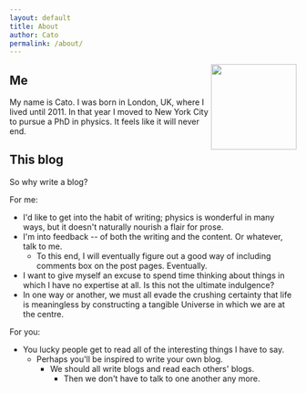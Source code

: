 ```yaml
---
layout: default
title: About
author: Cato
permalink: /about/
---
```


<img src="{{ site.baseurl }}/images/Nepeta-Stamp.jpg" align="right" width="150">

## Me

My name is Cato. I was born in London, UK, where I lived until 2011. In that year I moved to New York City to pursue a PhD in physics. It feels like it will never end.

## This blog

So why write a blog?

For me:

- I'd like to get into the habit of writing; physics is wonderful in many ways, but it doesn't naturally nourish a flair for prose.
- I'm into feedback -- of both the writing and the content. Or whatever, talk to me.
  + To this end, I will eventually figure out a good way of including comments box on the post pages. Eventually.
- I want to give myself an excuse to spend time thinking about things in which I have no expertise at all. Is this not the ultimate indulgence?
- In one way or another, we must all evade the crushing certainty that life is meaningless by constructing a tangible Universe in which we are at the centre.

For you:

- You lucky people get to read all of the interesting things I have to say.
  - Perhaps you'll be inspired to write your own blog.
    - We should all write blogs and read each others' blogs.
      - Then we don't have to talk to one another any more.